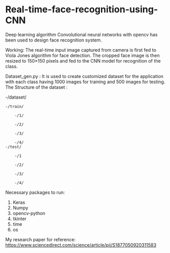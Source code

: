 # Real-time-face-recognition-using-CNN
Deep learning algorithm Convolutional neural networks with opencv has been used to design face recognition system.

Working: The real-time input image captured from camera is first fed to Viola Jones algorithm for face detection. The cropped face image is then resized to 150×150 pixels and fed to the CNN model for recognition of the class.

Dataset_gen.py : It is used to create customized dataset for the application with each class having 1000 images for training and 500 images for testing.
The Structure of the dataset :

-/dataset/

    -/train/
    
        -/1/
        
        -/2/
        
        -/3/
        
        -/4/
    -/test/
    
        -/1
                
        -/2/
        
        -/3/
        
        -/4/

Necessary packages to run:
1. Keras
2. Numpy
3. opencv-python
4. tkinter
5. time
6. os

My research paper for reference:  https://www.sciencedirect.com/science/article/pii/S1877050920311583
